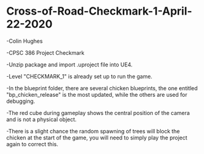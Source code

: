 # Cross-of-Road-Checkmark-1-April-22-2020
-Colin Hughes

-CPSC 386 Project Checkmark

-Unzip package and import .uproject file into UE4.

-Level "CHECKMARK_1" is already set up to run the game.

-In the blueprint folder, there are several chicken blueprints, the one entitled "bp_chicken_release" is the most updated, while the others are used for debugging.

-The red cube during gameplay shows the central position of the camera and is not a physical object.

-There is a slight chance the random spawning of trees will block the chicken at the start of the game, you will need to simply play the project again to correct this.

